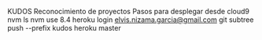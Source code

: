 KUDOS
Reconocimiento de proyectos
Pasos para desplegar desde cloud9
nvm ls
nvm use 8.4
heroku login
elvis.nizama.garcia@gmail.com
git subtree push --prefix kudos heroku master
